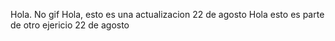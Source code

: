 Hola. No gif
Hola, esto es una actualizacion 22 de agosto
Hola esto es parte de otro ejericio 22 de agosto
